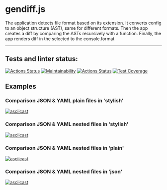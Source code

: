 # gendiff.js
The application detects file format based on its extension. It converts config to an object structure (AST), same for different formats.
Then the app creates a diff by comparing the ASTs recursively with a function. Finally, the app renders diff in the selected to the console.format
____
## Tests and linter status:
[![Actions Status](https://github.com/thealeksander/frontend-project-lvl2/workflows/hexlet-check/badge.svg)](https://github.com/thealeksander/frontend-project-lvl2/actions)
[![Maintainability](https://api.codeclimate.com/v1/badges/714f8981510aadc4f66e/maintainability)](https://codeclimate.com/github/thealeksander/frontend-project-lvl2/maintainability)
[![Actions Status](https://github.com/thealeksander/frontend-project-lvl2/workflows/NodeCI/badge.svg)](https://github.com/thealeksander/frontend-project-lvl2/actions)
[![Test Coverage](https://api.codeclimate.com/v1/badges/714f8981510aadc4f66e/test_coverage)](https://codeclimate.com/github/thealeksander/frontend-project-lvl2/test_coverage)

## Examples

### Comparison JSON & YAML plain files in 'stylish'
[![asciicast](https://asciinema.org/a/PRawAqtwlcKPlAApTfIYjsGui.svg)](https://asciinema.org/a/PRawAqtwlcKPlAApTfIYjsGui)
### Comparison JSON & YAML nested files in 'stylish'
[![asciicast](https://asciinema.org/a/3PcAsE44jUGLOjzqWdvdUz1iz.svg)](https://asciinema.org/a/3PcAsE44jUGLOjzqWdvdUz1iz)
### Comparison JSON & YAML nested files in 'plain'
[![asciicast](https://asciinema.org/a/461ENDqZryfzGaN8DGHhnDS3H.svg)](https://asciinema.org/a/461ENDqZryfzGaN8DGHhnDS3H)
### Comparison JSON & YAML nested files in 'json'
[![asciicast](https://asciinema.org/a/qO1y9SKGZzKGZx0fD6k8uPsbT.svg)](https://asciinema.org/a/qO1y9SKGZzKGZx0fD6k8uPsbT)
